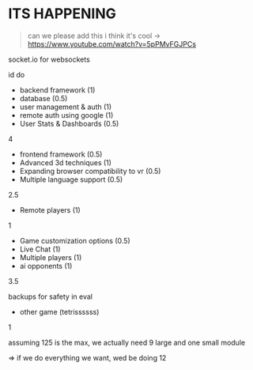 # ITS HAPPENING

> can we please add this i think it's cool -> https://www.youtube.com/watch?v=5pPMvFGJPCs

socket.io for websockets

id do
- backend framework (1)
- database (0.5)
- user management & auth (1)
- remote auth using google (1)
- User Stats & Dashboards (0.5)

4

- frontend framework (0.5)
- Advanced 3d techniques (1)
- Expanding browser compatibility to vr (0.5)
- Multiple language support (0.5)

2.5

- Remote players (1)

1

- Game customization options (0.5)
- Live Chat (1)
- Multiple players (1)
- ai opponents (1)

3.5

backups for safety in eval
- other game (tetrissssss)

1

assuming 125 is the max, we actually need 9 large and one small module

=> if we do everything we want, wed be doing 12
